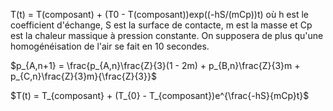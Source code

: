 T(t) = T(composant) + (T0 - T(composant))exp((-hS/(mCp))t) 
où h est le coefficient d'échange, S est la surface de contacte, m est la masse et Cp est la chaleur massique à pression constante. On supposera de plus qu'une homogénéisation de l'air se fait en 10 secondes.


$p_{A,n+1} = \frac{p_{A,n}\frac{Z}{3}(1 - 2m) + p_{B,n}\frac{Z}{3}m + p_{C,n}\frac{Z}{3}m}{\frac{Z}{3}}$ 

$T(t) = T_{composant} + (T_{0} - T_{composant})e^{\frac{-hS}{mCp}t}$
